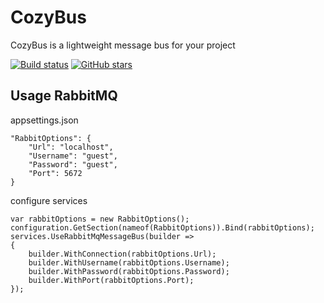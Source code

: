 # CozyBus
CozyBus is a lightweight message bus for your project

[![Build status](https://git.codegarage.ru/codegarage/CozyBus/badges/main/pipeline.svg)](https://git.codegarage.ru/codegarage/CozyBus/)
[![GitHub stars](https://img.shields.io/github/stars/a-legotin/CozyBus.svg)](https://github.com/a-legotin/CozyBus/stargazers)


## Usage RabbitMQ

appsettings.json

    "RabbitOptions": {
        "Url": "localhost",
        "Username": "guest",
        "Password": "guest",
        "Port": 5672
    }

configure services

    var rabbitOptions = new RabbitOptions();
    configuration.GetSection(nameof(RabbitOptions)).Bind(rabbitOptions);
    services.UseRabbitMqMessageBus(builder =>
    {
        builder.WithConnection(rabbitOptions.Url);
        builder.WithUsername(rabbitOptions.Username);
        builder.WithPassword(rabbitOptions.Password);
        builder.WithPort(rabbitOptions.Port);
    });